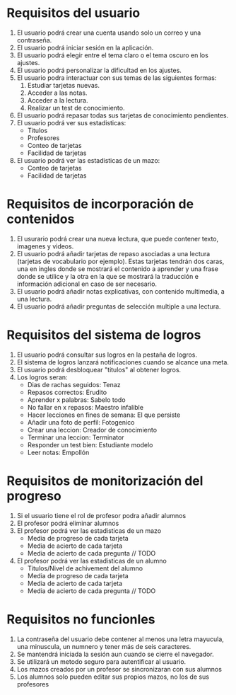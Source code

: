 # Requisitos del usuario
1. El usuario podrá crear una cuenta usando solo un correo y una contraseña.
2. El usuario podrá iniciar sesión en la aplicación.
3. El usuario podrá elegir entre el tema claro o el tema oscuro en los ajustes.
4. El usuario podrá personalizar la dificultad en los ajustes.
5. El usuario podra interactuar con sus temas de las siguientes formas:
   1. Estudiar tarjetas nuevas.
   2. Acceder a las notas.
   3. Acceder a la lectura.
   4. Realizar un test de conocimiento. 
6. El usuario podrá repasar todas sus tarjetas de conocimiento pendientes.
7. El usuario podrá ver sus estadisticas: 
   - Titulos
   - Profesores
   - Conteo de tarjetas
   - Facilidad de tarjetas    
8. El usuario podrá ver las estadisticas de un mazo: 
   - Conteo de tarjetas
   - Facilidad de tarjetas             


# Requisitos de incorporación de contenidos 
1. El usurario podrá crear una nueva lectura, que puede contener texto, imagenes y videos.
2. El usuario podrá añadir tarjetas de repaso asociadas a una lectura (tarjetas de vocabulario por ejemplo). Estas tarjetas tendrán dos caras, una en ingles donde se mostrará el contenido a aprender y una frase donde se utilice y la otra en la que se mostrará la traducción e información adicional en caso de ser necesario.
3. El usuario podrá añadir notas explicativas, con contenido multimedia, a una lectura.
4. El usuario podrá añadir preguntas de selección multiple a una lectura. 


# Requisitos del sistema de logros 
1. El usuario podrá consultar sus logros en la pestaña de logros. 
2. El sistema de logros lanzará notificaciones cuando se alcance una meta. 
3. El usuario podrá desbloquear "titulos" al obtener logros. 
4. Los logros seran:
   - Dias de rachas seguidos: Tenaz      
   - Repasos correctos: Erudito            
   - Aprender x palabras: Sabelo todo     
   - No fallar en x repasos: Maestro infalible  
   - Hacer lecciones en fines de semana: El que persiste 
   - Añadir una foto de perfil: Fotogenico  
   - Crear una leccion: Creador de conocimiento 
   - Terminar una leccion: Terminator  
   - Responder un test bien: Estudiante modelo
   - Leer notas: Empollón  

# Requisitos de monitorización del progreso
1. Si el usuario tiene el rol de profesor podra añadir alumnos
2. El profesor podrá eliminar alumnos
3. El profesor podrá ver las estadisticas de un mazo 
   - Media de progreso de cada tarjeta
   - Media de acierto de cada tarjeta
   - Media de acierto de cada pregunta // TODO
4. El profesor podrá ver las estadisticas de un alumno 
   - Titulos/Nivel de achivement del alumno
   - Media de progreso de cada tarjeta 
   - Media de acierto de cada tarjeta
   - Media de acierto de cada pregunta // TODO

# Requisitos no funcionles
1. La contraseña del usuario debe contener al menos una letra mayucula, una minuscula, un numnero y tener más de seis caracteres.
2. Se mantendrá iniciada la sesión aun cuando se cierre el navegador.
3. Se utilizará un metodo seguro para autentificar al usuario.
4. Los mazos creados por un profesor se sincronizaran con sus alumnos
5. Los alumnos solo pueden editar sus propios mazos, no los de sus profesores